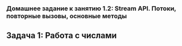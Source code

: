 ### Домашнее задание к занятию 1.2: Stream API. Потоки, повторные вызовы, основные методы

## Задача 1: Работа с числами